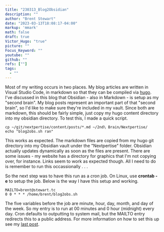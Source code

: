 ```yaml
---
title: "230313_Blog2Obsidian"
description: ""
author: "Brent Stewart"
date: "2023-03-13T18:08:17-04:00"
markup: 'mmark'
math: false
draft: true
Victor_Hugo: "true"
picture: ""
Focus_Keyword: ""
youtube: ""
github: ""
refs: [""]
tags:
  - ""
---
```

Most of my writing occurs in two places.  My blog articles are written in Visual Studio Code, in markdown so that they can be compiled via [hugo](/210102_hugoafter6).  I've discussed in this blog that Obsidian - also in Markdown -  is setup as my "second brain".  My blog posts represent an important part of that "second brain", so I'd like to make sure they're included in my vault.  Since both are markdown, this should be fairly simple, just copy my hugo content directory into my obsidian directory.  To test this, I made a quick script.

    cp ~/git/nextpertise/content/posts/*.md ~/2nd\ Brain/Nextpertise/
    echo "blog2obs.sh ran"

This works as expected.  The markdown files are copied from my hugo git directory into my Obsidian vault under the "Nextpertise" folder.  Obsidian actually updates dynamically as soon as the files are present.  There are some issues - my website has a directory for graphics that I'm not copying over, for instance.  Links seem to work as expected though.  All I need to do is remember to run this occassionally . . .

So the next step was to have this run as a _cron_ job.  On Linux, use __crontab -e__ to setup the job.  Below is the way I have this setup and working.

    MAILTO=brent@stewart.tc
    0 0 * * * /home/brent/blog2obs.sh

The five variables before the job are minute, hour, day, month, and day of the week.  So my entry is to run at 00 minutes and 0 hour (midnight) every day.  Cron defaults to outputting to system mail, but the MAILTO entry redirects this to a public address.  For more information on how to set this up see my [last post](/230313_Command_Line_Email).